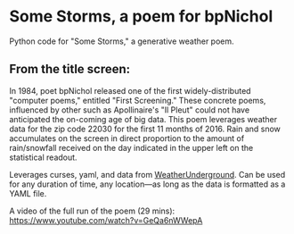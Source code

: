 # Some Storms, a poem for bpNichol
Python code for "Some Storms," a generative weather poem.

## From the title screen:

In 1984, poet bpNichol released one of the first widely-distributed "computer poems," entitled "First Screening." These concrete poems, influenced by other such as Apollinaire's "Il Pleut" could not have anticipated the on-coming age of big data. This poem leverages weather data for the zip code 22030 for the first 11 months of 2016. Rain and snow accumulates on the screen in direct proportion to the amount of rain/snowfall received on the day indicated in the upper left on the statistical readout.

Leverages curses, yaml, and data from [WeatherUnderground](https://www.wunderground.com/history/). Can be used for any duration of time, any location—as long as the data is formatted as a YAML file.

A video of the full run of the poem (29 mins): https://www.youtube.com/watch?v=GeQa6nWWepA
